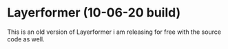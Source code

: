 # Layerformer (10-06-20 build) 

This is an old version of Layerformer i am releasing for free with the source code as well.
